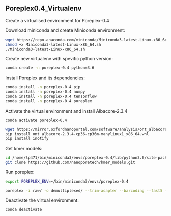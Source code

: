 ## Poreplex0.4_Virtualenv
Create a virtualised environment for Poreplex-0.4

Download miniconda and create Miniconda environment:
```bash
wget https://repo.anaconda.com/miniconda/Miniconda3-latest-Linux-x86_64.sh
chmod +x Miniconda3-latest-Linux-x86_64.sh
./Miniconda3-latest-Linux-x86_64.sh
```

Create new virtualenv with spevific python version:
```bash
conda create -n poreplex-0.4 python=3.6
```

Install Poreplex and its dependencies:
```bash
conda install -n poreplex-0.4 pip
conda install -n poreplex-0.4 numpy
conda install -n poreplex-0.4 tensorflow
conda install -n poreplex-0.4 poreplex
```

Activate the virtual environment and install Albacore-2.3.4
```bash
conda activate poreplex-0.4

wget https://mirror.oxfordnanoportal.com/software/analysis/ont_albacore-2.3.4-cp36-cp36m-manylinux1_x86_64.whl
pip install ont_albacore-2.3.4-cp36-cp36m-manylinux1_x86_64.whl
pip install inotify
```

Get kmer models:
```bash
cd /home/lp471/bin/miniconda3/envs/poreplex-0.4/lib/python3.6/site-packages/poreplex/
git clone https://github.com/nanoporetech/kmer_models.git
```
Run poreplex:
```bash
export POREPLEX_ENV=~/bin/miniconda3/envs/poreplex-0.4

poreplex -i raw/ -o demultiplexed/ --trim-adapter --barcoding --fast5 --basecall --parallel 14 --align $POREPLEX_ENV/minimap2_indexes/Homo_sapiens.GRCh38.90.mmidx --dashboard --contig-aliases $POREPLEX_ENV/minimap2_indexes/contigs_db.txt --live
```
Deactivate the virtual environment:
```bash
conda deactivate
```
